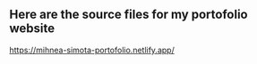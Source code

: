 ## Here are the source files for my portofolio website

https://mihnea-simota-portofolio.netlify.app/
